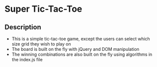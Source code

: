# Super Tic-Tac-Toe
## Description
* This is a simple tic-tac-toe game, except the users can select which size grid they wish to play on
* The board is built on the fly with jQuery and DOM manipulation
* The winning combinations are also built on the fly using algorithms in the index.js file

